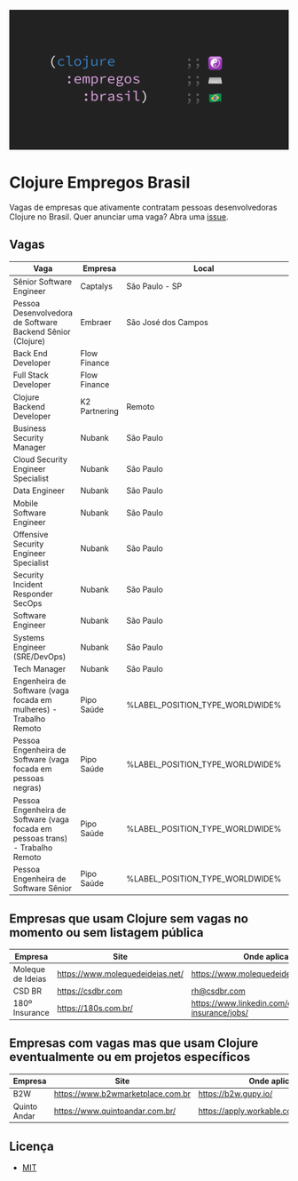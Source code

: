 ![Clojure Empregos Brasil](./docs/cover.png)

# Clojure Empregos Brasil

Vagas de empresas que ativamente contratam pessoas desenvolvedoras Clojure no Brasil. Quer anunciar uma vaga? Abra uma [issue](https://github.com/renatoalencar/clojure-empregos-brasil/issues).

## Vagas


|                                                                           Vaga |       Empresa |                           Local | Remoto? |                                                                                                           Onde aplicar |
|--------------------------------------------------------------------------------|---------------|---------------------------------|---------|------------------------------------------------------------------------------------------------------------------------|
|                                                       Sênior Software Engineer |      Captalys |                  São Paulo - SP |     Sim |                                                                                   https://captalys.gupy.io/jobs/548436 |
|                     Pessoa Desenvolvedora de Software Backend Sênior (Clojure) |       Embraer |             São José dos Campos |     Sim |                                                   https://embraer.gupy.io/jobs/1108893?jobBoardSource=gupy_public_page |
|                                                             Back End Developer |  Flow Finance |                                 |     Sim |                     https://airtable.com/embed/shrG8DnjAdAOAZm9h/tble1ghQMefhblMVK/viwOzu3raZSmdxK7Z/recdywWrnobwHWmOy |
|                                                           Full Stack Developer |  Flow Finance |                                 |     Sim |                     https://airtable.com/embed/shrG8DnjAdAOAZm9h/tble1ghQMefhblMVK/viwOzu3raZSmdxK7Z/recGtRyuHlvFhUV0v |
|                                                      Clojure Backend Developer | K2 Partnering |                          Remoto |     Sim |                                                      https://github.com/renatoalencar/clojure-empregos-brasil/issues/4 |
|                                                      Business Security Manager |        Nubank |                       São Paulo |     Não |                                                                       https://boards.greenhouse.io/nubank/jobs/3400816 |
|                                             Cloud Security Engineer Specialist |        Nubank |                       São Paulo |     Não |                                                                       https://boards.greenhouse.io/nubank/jobs/3339732 |
|                                                                  Data Engineer |        Nubank |                       São Paulo |     Não |                                                                       https://boards.greenhouse.io/nubank/jobs/3264442 |
|                                                      Mobile Software Engineer  |        Nubank |                       São Paulo |     Não |                                                                       https://boards.greenhouse.io/nubank/jobs/1776035 |
|                                         Offensive Security Engineer Specialist |        Nubank |                       São Paulo |     Não |                                                                       https://boards.greenhouse.io/nubank/jobs/3410377 |
|                                             Security Incident Responder SecOps |        Nubank |                       São Paulo |     Não |                                                                       https://boards.greenhouse.io/nubank/jobs/3382061 |
|                                                              Software Engineer |        Nubank |                       São Paulo |     Não |                                                                       https://boards.greenhouse.io/nubank/jobs/2569175 |
|                                                  Systems Engineer (SRE/DevOps) |        Nubank |                       São Paulo |     Não |                                                                       https://boards.greenhouse.io/nubank/jobs/3372800 |
|                                                                   Tech Manager |        Nubank |                       São Paulo |     Não |                                                                       https://boards.greenhouse.io/nubank/jobs/2989044 |
|             Engenheira de Software (vaga focada em mulheres) - Trabalho Remoto |    Pipo Saúde | %LABEL_POSITION_TYPE_WORLDWIDE% |         |             https://pipo-saude.breezy.hr/p/2508984cb6c6-engenheira-de-software-vaga-focada-em-mulheres-trabalho-remoto |
|                  Pessoa Engenheira de Software (vaga focada em pessoas negras) |    Pipo Saúde | %LABEL_POSITION_TYPE_WORLDWIDE% |         |                https://pipo-saude.breezy.hr/p/1a9152c5e824-pessoa-engenheira-de-software-vaga-focada-em-pessoas-negras |
| Pessoa Engenheira de Software (vaga focada em pessoas trans) - Trabalho Remoto |    Pipo Saúde | %LABEL_POSITION_TYPE_WORLDWIDE% |         | https://pipo-saude.breezy.hr/p/647061946892-pessoa-engenheira-de-software-vaga-focada-em-pessoas-trans-trabalho-remoto |
|                                           Pessoa Engenheira de Software Sênior |    Pipo Saúde | %LABEL_POSITION_TYPE_WORLDWIDE% |         |                                       https://pipo-saude.breezy.hr/p/323a55e4c15f-pessoa-engenheira-de-software-senior |


## Empresas que usam Clojure sem vagas no momento ou sem listagem pública


|           Empresa |                             Site |                                         Onde aplicar |
|-------------------|----------------------------------|------------------------------------------------------|
| Moleque de Ideias | https://www.molequedeideias.net/ |                     https://www.molequedeideias.net/ |
|            CSD BR |                https://csdbr.com |                                         rh@csdbr.com |
|    180º Insurance |             https://180s.com.br/ | https://www.linkedin.com/company/180-insurance/jobs/ |


## Empresas com vagas mas que usam Clojure eventualmente ou em projetos específicos


|      Empresa |                              Site |                            Onde aplicar |
|--------------|-----------------------------------|-----------------------------------------|
|          B2W | https://www.b2wmarketplace.com.br |                    https://b2w.gupy.io/ |
| Quinto Andar |   https://www.quintoandar.com.br/ | https://apply.workable.com/quintoandar/ |


## Licença

* [MIT](./LICENSE)
